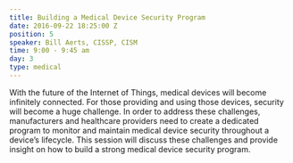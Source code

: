 ```yaml
---
title: Building a Medical Device Security Program
date: 2016-09-22 18:25:00 Z
position: 5
speaker: Bill Aerts, CISSP, CISM
time: 9:00 - 9:45 am
day: 3
type: medical
---
```


With the future of the Internet of Things, medical devices will become infinitely connected. For those providing and using those devices, security will become a huge challenge. In order to address these challenges, manufacturers and healthcare providers need to create a dedicated program to monitor and maintain medical device security throughout a device’s lifecycle. This session will discuss these challenges and provide insight on how to build a strong medical device security program.